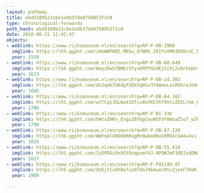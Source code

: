 ```yaml
---
layout: pathway
title: ebdd100b23c6e1e8b37de8750853f3c0
type: chronological-forwards
path_hash: ebdd100b23c6e1e8b37de8750853f3c0
date: 2018-06-21 11:42:47
objects:
- weblink: https://www.rijksmuseum.nl/en/search?q=RP-P-OB-2900
  imglink: https://lh5.ggpht.com/zHeWWfWQ5_MKku_87WDk_35IYuVMR3DOOcnC_NCxmhiVXHUyWxUoV57CFUyJpEkgoxcNh8tf57lgsRSfM8JC6EzsYA=s200
  year: 1539
- weblink: https://www.rijksmuseum.nl/en/search?q=RP-P-OB-60.649
  imglink: https://lh4.ggpht.com/WayzDwSfBNEzSfyvEMTPGCHEjSi9j2x0rkVphrUuQZBtNg9GmAcSC86KKWtVahM6Bpbpez070cvi8eAZifgBpSI_tr4=s200
  year: 1623
- weblink: https://www.rijksmuseum.nl/en/search?q=RP-P-OB-24.303
  imglink: https://lh4.ggpht.com/dUJqdkfGKdyP2EKVq0Sv3f0AmoLaiREhrmJe9oncfBmaF8GB4g1nNorn5zidCrZ2zbO72GS05tGV69CJZfdA6PGzeoo=s200
  year: 1685
- weblink: https://www.rijksmuseum.nl/en/search?q=RP-P-OB-64.162
  imglink: https://lh5.ggpht.com/wtTCq13OLNa43UTcx0xV6CShT9VniZUILrXm_FeVNW95szAA2p7XdxJz8ns8lXxKBlCnxKdqJiGMudl-cJC_ruTL_PBL=s200
  year: 1786
- weblink: https://www.rijksmuseum.nl/en/search?q=RP-P-BI-336
  imglink: https://lh4.ggpht.com/hWtaZHKn_EnguZBYGgCwu0OfVF0mhaZlo7_wJPesanv6d6WuT3Glkk9OudVfL-wec_1neQQ7yLuad0CX5HPiulxXyg=s200
  year: 1798
- weblink: https://www.rijksmuseum.nl/en/search?q=RP-P-OB-87.220
  imglink: https://lh6.ggpht.com/WWYq4lU6DQbRHugMcNwbedBxkEMOXcGm4u4viJhQb_eioxHY3LtzaCNkYF8Xi3Y-neae4LqpnDdTisw1hNzF39zThrk=s200
  year: 1815
- weblink: https://www.rijksmuseum.nl/en/search?q=RP-P-OB-55.419
  imglink: https://lh5.ggpht.com/3jOPDGiOnXE59uqpomf4J-NPOW7mF3UEIsdQNDziABZCuv8nROiO7Z7IfXCV_YwQo9mx_n8gddiVqBAu9-SWNaNFAHU=s200
  year: 1827
- weblink: https://www.rijksmuseum.nl/en/search?q=RP-F-F01149-AT
  imglink: https://lh6.ggpht.com/4USjtCuVh8efuz074oJ9kAuecKtvZjeeF7HaR-XfsiCboymFYwKnvu1Ne8L44yPPJSMNtderkyPWYkrTe-VpntDnAqk=s200
  year: 1900

---
```

